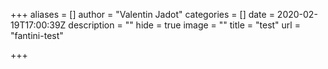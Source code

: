 +++
aliases = []
author = "Valentin Jadot"
categories = []
date = 2020-02-19T17:00:39Z
description = ""
hide = true
image = ""
title = "test"
url = "fantini-test"

+++
<script src="https://raw.githubusercontent.com/platanus/fintual-data-science/master/tracking/config.js?token=ABMTQ32UPYDLZSLI33FOKZS6K7K24" /> lalalalal